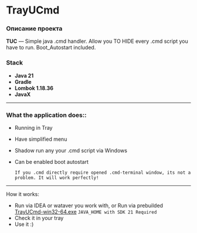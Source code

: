 # TrayUCmd

### Описание проекта
**TUC** — Simple java .cmd handler. Allow you TO HIDE every .cmd script you have to run. Boot_Autostart included.

### Stack
- **Java 21**
- **Gradle** 
- **Lombok 1.18.36** 
- **JavaX**

---

### What the application does::
- Running in Tray
- Have simplified menu
- Shadow run any your .cmd script via Windows
- Can be enabled boot autostart

  `If you .cmd directly require opened .cmd-terminal window, its not a problem. It will work perfectly!`
---

How it works:
- Run via IDEA or wataver you work with, or Run via prebuilded [TrayUCmd-win32-64.exe](https://github.com/Strongcomic/tray-u-cmd/blob/main/src/main/java/bin/TrayUCmd-win32-64.exe)
  `JAVA_HOME with SDK 21 Required`
- Check it in your tray
- Use it :)
